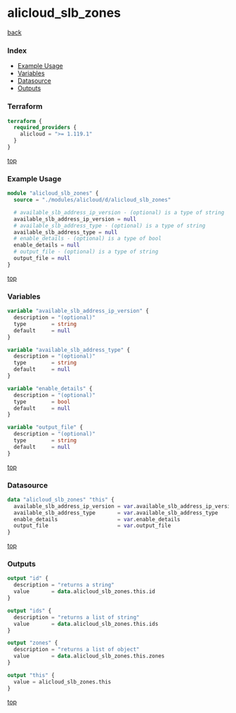 # alicloud_slb_zones

[back](../alicloud.md)

### Index

- [Example Usage](#example-usage)
- [Variables](#variables)
- [Datasource](#datasource)
- [Outputs](#outputs)

### Terraform

```terraform
terraform {
  required_providers {
    alicloud = ">= 1.119.1"
  }
}
```

[top](#index)

### Example Usage

```terraform
module "alicloud_slb_zones" {
  source = "./modules/alicloud/d/alicloud_slb_zones"

  # available_slb_address_ip_version - (optional) is a type of string
  available_slb_address_ip_version = null
  # available_slb_address_type - (optional) is a type of string
  available_slb_address_type = null
  # enable_details - (optional) is a type of bool
  enable_details = null
  # output_file - (optional) is a type of string
  output_file = null
}
```

[top](#index)

### Variables

```terraform
variable "available_slb_address_ip_version" {
  description = "(optional)"
  type        = string
  default     = null
}

variable "available_slb_address_type" {
  description = "(optional)"
  type        = string
  default     = null
}

variable "enable_details" {
  description = "(optional)"
  type        = bool
  default     = null
}

variable "output_file" {
  description = "(optional)"
  type        = string
  default     = null
}
```

[top](#index)

### Datasource

```terraform
data "alicloud_slb_zones" "this" {
  available_slb_address_ip_version = var.available_slb_address_ip_version
  available_slb_address_type       = var.available_slb_address_type
  enable_details                   = var.enable_details
  output_file                      = var.output_file
}
```

[top](#index)

### Outputs

```terraform
output "id" {
  description = "returns a string"
  value       = data.alicloud_slb_zones.this.id
}

output "ids" {
  description = "returns a list of string"
  value       = data.alicloud_slb_zones.this.ids
}

output "zones" {
  description = "returns a list of object"
  value       = data.alicloud_slb_zones.this.zones
}

output "this" {
  value = alicloud_slb_zones.this
}
```

[top](#index)